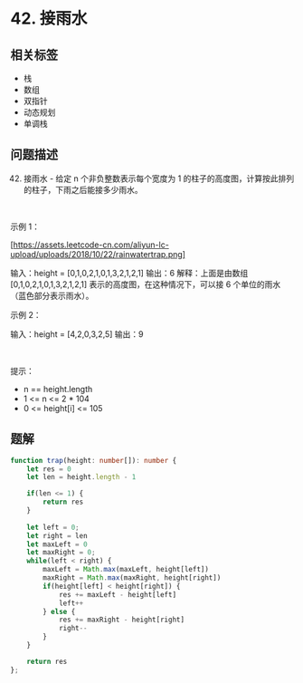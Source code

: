 
# 42. 接雨水

## 相关标签

- 栈
- 数组
- 双指针
- 动态规划
- 单调栈

## 问题描述 

42. 接雨水 - 给定 n 个非负整数表示每个宽度为 1 的柱子的高度图，计算按此排列的柱子，下雨之后能接多少雨水。

 

示例 1：

[https://assets.leetcode-cn.com/aliyun-lc-upload/uploads/2018/10/22/rainwatertrap.png]


输入：height = [0,1,0,2,1,0,1,3,2,1,2,1]
输出：6
解释：上面是由数组 [0,1,0,2,1,0,1,3,2,1,2,1] 表示的高度图，在这种情况下，可以接 6 个单位的雨水（蓝色部分表示雨水）。 


示例 2：


输入：height = [4,2,0,3,2,5]
输出：9


 

提示：

 * n == height.length
 * 1 <= n <= 2 * 104
 * 0 <= height[i] <= 105

## 题解


```ts
function trap(height: number[]): number {
    let res = 0
    let len = height.length - 1

    if(len <= 1) {
        return res
    }
    
    let left = 0;
    let right = len 
    let maxLeft = 0
    let maxRight = 0;
    while(left < right) {
        maxLeft = Math.max(maxLeft, height[left])
        maxRight = Math.max(maxRight, height[right])
        if(height[left] < height[right]) {
            res += maxLeft - height[left]
            left++
        } else {
            res += maxRight - height[right]
            right--
        }
    }

    return res
};
````
